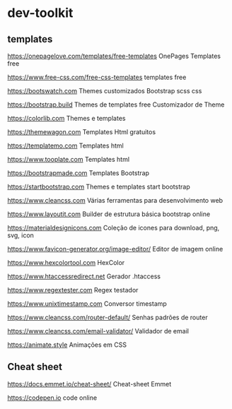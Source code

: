 # dev-toolkit

## templates
https://onepagelove.com/templates/free-templates
OnePages Templates free

https://www.free-css.com/free-css-templates
templates free

https://bootswatch.com
Themes customizados Bootstrap scss css

https://bootstrap.build
Themes de templates free
Customizador de Theme

https://colorlib.com
Themes e templates

https://themewagon.com
Templates Html gratuitos

https://templatemo.com
Templates html

https://www.tooplate.com
Templates html

https://bootstrapmade.com
Templates Bootstrap

https://startbootstrap.com
Themes e templates start bootstrap 

https://www.cleancss.com
Várias ferramentas para desenvolvimento web

https://www.layoutit.com
Builder de estrutura básica bootstrap online

https://materialdesignicons.com
Coleção de icones para download, png, svg, icon

https://www.favicon-generator.org/image-editor/
Editor de imagem online

https://www.hexcolortool.com
HexColor

https://www.htaccessredirect.net
Gerador .htaccess

https://www.regextester.com
Regex testador

https://www.unixtimestamp.com
Conversor timestamp

https://www.cleancss.com/router-default/
Senhas padrões de router

https://www.cleancss.com/email-validator/
Validador de email

https://animate.style
Animações em CSS

## Cheat sheet
https://docs.emmet.io/cheat-sheet/
Cheat-sheet Emmet

https://codepen.io
code online
